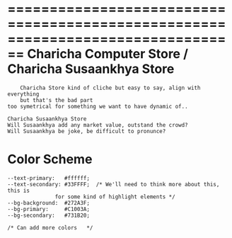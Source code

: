 


================================================================================
	Charicha Computer Store / Charicha Susaankhya Store 
================================================================================

        Charicha Store kind of cliche but easy to say, align with everything
        but that's the bad part
	too symetrical for something we want to have dynamic of..

	Charicha Susaankhya Store
	Will Susaankhya add any market value, outstand the crowd?
	Will Susaankhya be joke, be difficult to pronunce?

	


Color Scheme
============
    --text-primary:   #ffffff;
    --text-secondary: #33FFFF;	/* We'll need to think more about this, this is 
				   for some kind of highlight elements */
    --bg-background:  #272A3F;
    --bg-primary:     #C1003A;
    --bg-secondary:   #731B20;

    /* Can add more colors   */



